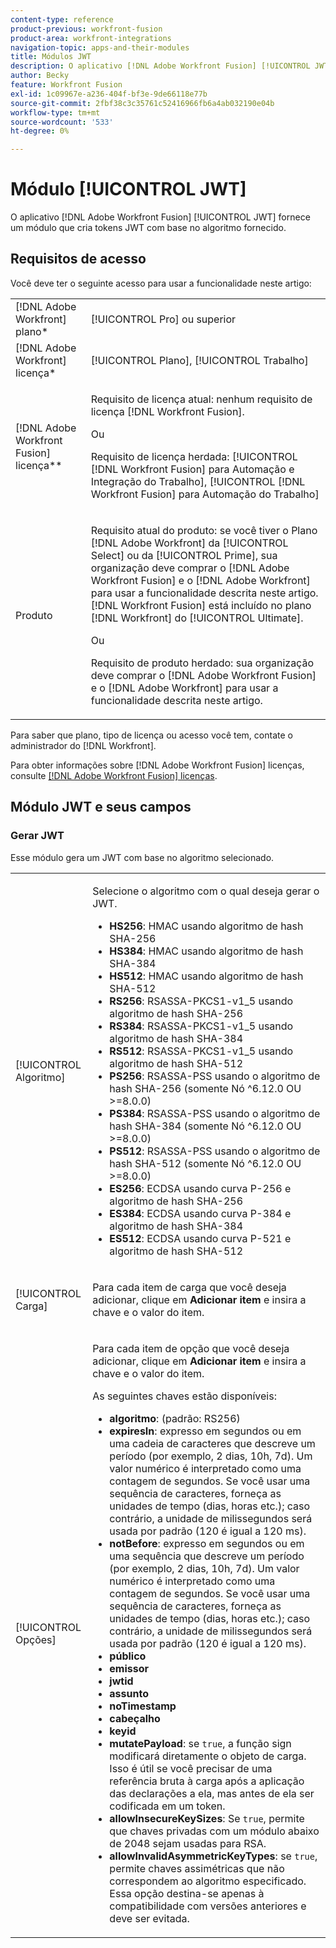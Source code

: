 ```yaml
---
content-type: reference
product-previous: workfront-fusion
product-area: workfront-integrations
navigation-topic: apps-and-their-modules
title: Módulos JWT
description: O aplicativo [!DNL Adobe Workfront Fusion] [!UICONTROL JWT] fornece um módulo que cria tokens JWT com base no algoritmo fornecido.
author: Becky
feature: Workfront Fusion
exl-id: 1c09967e-a236-404f-bf3e-9de66118e77b
source-git-commit: 2fbf38c3c35761c52416966fb6a4ab032190e04b
workflow-type: tm+mt
source-wordcount: '533'
ht-degree: 0%

---
```


# Módulo [!UICONTROL JWT]

O aplicativo [!DNL Adobe Workfront Fusion] [!UICONTROL JWT] fornece um módulo que cria tokens JWT com base no algoritmo fornecido.

## Requisitos de acesso

Você deve ter o seguinte acesso para usar a funcionalidade neste artigo:

<table style="table-layout:auto"> 
 <col> 
 <col> 
 <tbody> 
  <tr> 
   <td role="rowheader">[!DNL Adobe Workfront] plano*</td>
  <td> <p>[!UICONTROL Pro] ou superior</p> </td>
  </tr> 
  <tr data-mc-conditions=""> 
   <td role="rowheader">[!DNL Adobe Workfront] licença*</td>
   <td> <p>[!UICONTROL Plano], [!UICONTROL Trabalho]</p> </td> 
  </tr> 
  <tr> 
   <td role="rowheader">[!DNL Adobe Workfront Fusion] licença**</td> 
   <td>
   <p>Requisito de licença atual: nenhum requisito de licença [!DNL Workfront Fusion].</p>
   <p>Ou</p>
   <p>Requisito de licença herdada: [!UICONTROL [!DNL Workfront Fusion] para Automação e Integração do Trabalho], [!UICONTROL [!DNL Workfront Fusion] para Automação do Trabalho]</p>
   </td> 
  </tr> 
  <tr> 
   <td role="rowheader">Produto</td> 
   <td>
   <p>Requisito atual do produto: se você tiver o Plano [!DNL Adobe Workfront] da [!UICONTROL Select] ou da [!UICONTROL Prime], sua organização deve comprar o [!DNL Adobe Workfront Fusion] e o [!DNL Adobe Workfront] para usar a funcionalidade descrita neste artigo. [!DNL Workfront Fusion] está incluído no plano [!DNL Workfront] do [!UICONTROL Ultimate].</p>
   <p>Ou</p>
   <p>Requisito de produto herdado: sua organização deve comprar o [!DNL Adobe Workfront Fusion] e o [!DNL Adobe Workfront] para usar a funcionalidade descrita neste artigo.</p>
   </td> 
  </tr> 
 </tbody> 
</table>

Para saber que plano, tipo de licença ou acesso você tem, contate o administrador do [!DNL Workfront].

Para obter informações sobre [!DNL Adobe Workfront Fusion] licenças, consulte [[!DNL Adobe Workfront Fusion] licenças](../../workfront-fusion/get-started/license-automation-vs-integration.md).

## Módulo JWT e seus campos

### Gerar JWT

Esse módulo gera um JWT com base no algoritmo selecionado.

<table style="table-layout:auto"> 
 <col data-mc-conditions=""> 
 <col data-mc-conditions=""> 
 <tbody> 
  <tr> 
   <td role="rowheader">[!UICONTROL Algoritmo]</td> 
   <td> <p>Selecione o algoritmo com o qual deseja gerar o JWT.</p> <ul>
   <li><b>HS256</b>: HMAC usando algoritmo de hash SHA-256</li>
   <li><b>HS384</b>: HMAC usando algoritmo de hash SHA-384</li>
   <li><b>HS512</b>: HMAC usando algoritmo de hash SHA-512</li>
   <li><b>RS256</b>: RSASSA-PKCS1-v1_5 usando algoritmo de hash SHA-256</li>
   <li><b>RS384</b>: RSASSA-PKCS1-v1_5 usando algoritmo de hash SHA-384</li>
   <li><b>RS512</b>: RSASSA-PKCS1-v1_5 usando algoritmo de hash SHA-512</li>
   <li><b>PS256</b>: RSASSA-PSS usando o algoritmo de hash SHA-256 (somente Nó ^6.12.0 OU &gt;=8.0.0)</li>
   <li><b>PS384</b>: RSASSA-PSS usando o algoritmo de hash SHA-384 (somente Nó ^6.12.0 OU &gt;=8.0.0)</li>
   <li><b>PS512</b>: RSASSA-PSS usando o algoritmo de hash SHA-512 (somente Nó ^6.12.0 OU &gt;=8.0.0)</li>
   <li><b>ES256</b>: ECDSA usando curva P-256 e algoritmo de hash SHA-256</li>
   <li><b>ES384</b>: ECDSA usando curva P-384 e algoritmo de hash SHA-384</li>
   <li><b>ES512</b>: ECDSA usando curva P-521 e algoritmo de hash SHA-512</li>
   </ul></td> 
  </tr> 
  <tr> 
   <td role="rowheader">[!UICONTROL Carga] </td> 
   <td> <p>Para cada item de carga que você deseja adicionar, clique em <b>Adicionar item</b> e insira a chave e o valor do item.</p> </td> 
  </tr> 
  <tr> 
   <td role="rowheader">[!UICONTROL Opções] </td> 
   <td> <p>Para cada item de opção que você deseja adicionar, clique em <b>Adicionar item</b> e insira a chave e o valor do item.</p> <p>As seguintes chaves estão disponíveis:
   <ul>
   <li><b>algoritmo</b>: (padrão: RS256)</li>
   <li><b>expiresIn</b>: expresso em segundos ou em uma cadeia de caracteres que descreve um período (por exemplo, 2 dias, 10h, 7d). Um valor numérico é interpretado como uma contagem de segundos. Se você usar uma sequência de caracteres, forneça as unidades de tempo (dias, horas etc.); caso contrário, a unidade de milissegundos será usada por padrão (120 é igual a 120 ms).</li>
   <li><b>notBefore</b>: expresso em segundos ou em uma sequência que descreve um período (por exemplo, 2 dias, 10h, 7d). Um valor numérico é interpretado como uma contagem de segundos. Se você usar uma sequência de caracteres, forneça as unidades de tempo (dias, horas etc.); caso contrário, a unidade de milissegundos será usada por padrão (120 é igual a 120 ms).
</li>
   <li><b>público</b></li>
   <li><b>emissor</b></li>
   <li><b>jwtid</b></li>
   <li><b>assunto</b></li>
   <li><b>noTimestamp</b></li>
   <li><b>cabeçalho</b></li>
   <li><b>keyid</b></li>
   <li><b>mutatePayload</b>: se <code>true</code>, a função sign modificará diretamente o objeto de carga. Isso é útil se você precisar de uma referência bruta à carga após a aplicação das declarações a ela, mas antes de ela ser codificada em um token.</li>
   <li><b>allowInsecureKeySizes</b>: Se <code>true</code>, permite que chaves privadas com um módulo abaixo de 2048 sejam usadas para RSA.</li>
   <li><b>allowInvalidAsymmetricKeyTypes</b>: se <code>true</code>, permite chaves assimétricas que não correspondem ao algoritmo especificado. Essa opção destina-se apenas à compatibilidade com versões anteriores e deve ser evitada.</li>
   </ul>
   </td> 
  </tr> 
 </tbody> 
</table>
